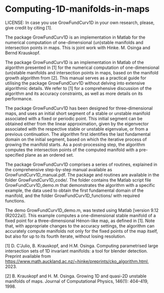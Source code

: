 # Computing-1D-manifolds-in-maps

LICENSE: In case you use GrowFundCurv1D in your own research, please, give credit by citing [1]. 

The package GrowFundCurv1D is an implementation in Matlab for the numerical computation of one-dimensional (un)stable manifolds and intersection points in maps. This is joint work with Hinke. M. Osinga and Bernd Krauskopf. 

The package GrowFundCurv1D is an implementation in Matlab of the algorithm presented in [1] for the numerical computation of one-dimensional (un)stable manifolds and intersection points in maps, based on the manifold growth algorithm from [2]. This manual serves as a practical guide for utilising the package GrowFundCurv1D without delving into extensive algorithmic details. We refer to [1] for a comprehensive discussion of the algorithm and its accuracy constraints, as well as more details on its performance.

The package GrowFundCurv1D has been designed for three-dimensional maps, and uses an initial short segment of a stable or unstable manifold associated with a fixed or periodic point. This initial segment can be obtained either from the linear approximation, given by the eigenvector associated with the respective stable or unstable eigenvalue, or from a previous continuation. The algorithm first identifies the last fundamental domain on the initial segment, based on which the iterative process of growing the manifold starts. As a post-processing step, the algorithm computes the intersection points of the computed manifold with a pre-specified plane as an ordered set.

The package GrowFundCurv1D comprises a series of routines, explained in the comprehensive step-by-step manual available as GrowFundCurv1D_manual.pdf. The package and routines are available in the folder GrowFundCurv1D_code/. The folder contains the Matlab script file GrowFundCurv1D_demo.m that demonstrates the algorithm with a specific example, the data used to obtain the first fundamental domain of the manifold, and the folder GrowFundCurv1D_functions/ with required functions.

The demo GrowFundCurv1D_demo.m, was tested using Matlab [version 9.12 (R2022a)]. This example computes a one-dimensional stable manifold of a fixed point for a three-dimensional Hénon-like map, as defined in [1]. Note that, with appropriate changes to the accuracy settings, the algorithm can accurately compute manifolds not only for the fixed points of the map itself, but also for up to its fourth iterate, without losing resolution.

[1] D. C’Julio, B. Krauskopf, and H.M. Osinga. Computing parametrised large intersection sets of 1D invariant manifolds: a tool for blender detection. Preprint available from https://www.math.auckland.ac.nz/~hinke/preprints/cko_algorithm.html, 2023.

[2] B. Krauskopf and H. M. Osinga. Growing 1D and quasi-2D unstable manifolds of maps. Journal of Computational Physics, 146(1): 404–419, 1998.
